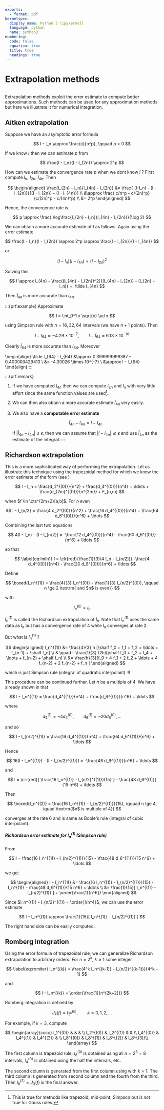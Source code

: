 ```yaml
---
exports:
  - format: pdf
kernelspec:
  display_name: Python 3 (ipykernel)
  language: python
  name: python3
numbering:
  code: false
  equation: true
  title: true
  headings: true
---
```


# Extrapolation methods

```{include} math.md
```

Extrapolation methods exploit the error estimate to compute better approximations. Such methods can be used for any approximation methods but here we illustrate it for numerical integration.

## Aitken extrapolation

Suppose we have an asymptotic error formula

$$
I - I_n \approx \frac{c}{n^p}, \qquad p > 0
$$ 

If we know $I$ then we can estimate $p$ from 

$$
\frac{I - I_n}{I - I_{2n}} \approx 2^p
$$ 

How can we estimate the convergence rate $p$ when we dont know $I$ ? First compute $I_n$, $I_{2n}$, $I_{4n}$. Then 

$$
\begin{aligned}
\frac{I_{2n} - I_n}{I_{4n} - I_{2n}} 
&= \frac{ (I-I_n) - (I - I_{2n})}{(I - I_{2n}) - (I - I_{4n})} \\
&\approx \frac{ c/n^p - c/(2n)^p}{c/(2n)^p - c/(4n)^p} \\
&= 2^p
\end{aligned}
$$ 

Hence, the convergence rate is

$$
p \approx \frac{ \log\frac{I_{2n} - I_n}{I_{4n} - I_{2n}}}{\log 2}
$$ 

We can obtain a more accurate estimate of $I$ as follows. Again using the error estimate

$$
\frac{I - I_n}{I - I_{2n}} \approx 2^p \approx \frac{I - I_{2n}}{I - I_{4n}}
$$ 

or

$$
(I - I_n)(I - I_{4n}) = (I - I_{2n})^2
$$ 

Solving this

$$
I \approx I_{4n} - \frac{(I_{4n} - I_{2n})^2}{(I_{4n} - I_{2n}) - (I_{2n} - I_n)} =: \tilde I_{4n}
$$

Then $\tilde I_{4n}$ is more accurate than $I_{4n}$.

:::{prf:example}
Approximate 

$$
I = \int_0^1 x \sqrt{x} \ud x
$$ 

using Simpson rule with $n=16,32,64$ intervals (we have $n+1$ points). Then

$$
I - I_{64} \approx -4.29 \times 10^{-7}, \qquad I - \tilde I_{64} \approx 6.13 \times 10^{-10}
$$

Clearly $\tilde I_{64}$ is more accurate than $I_{64}$. Moreover

\begin{align}
\tilde I_{64} - I_{64} 
&\approx 0.399999999387 - 0.400000429413 \\
&= -4.30026 \times 10^{-7}  \\
&\approx I - I_{64}
\end{align}
:::

:::{prf:remark}
1. If we have computed $I_{4n}$ then we can compute $I_{2n}$ and $I_n$ with very little effort since the same function values are used[^1]. 
1. We can then also obtain a more accurate estimate $\tilde I_{4n}$ very easily. 
1. We also have a **computable error estimate**

    $$
    \tilde I_{4n} - I_{4n} \approx I - I_{4n}
    $$ 

    If $|\tilde I_{4n} - I_{4n}| \le \epsilon$, then we can assume that $|I - I_{4n}| \lesssim \epsilon$ and use $\tilde I_{4n}$ as the estimate of the integral.
:::

## Richardson extrapolation

This is a more sophisticated way of performing the extrapolation. Let us illustrate this technique using the trapezoidal method for which we know the error estimate of the form (see [](#sec:trapzerror))

$$
I - I_n = \frac{d_2^{(0)}}{n^2} + \frac{d_4^{(0)}}{n^4} + \ldots + \frac{d_{2m}^{(0)}}{n^{2m}} + F_{n,m}
$$

when $f \in \cts^{2m+2}[a,b]$. For $n$ even

$$
I  - I_{n/2} = \frac{4 d_2^{(0)}}{n^2} + \frac{16 d_4^{(0)}}{n^4} + \frac{64 d_6^{(0)}}{n^6} + \ldots
$$

Combining the last two equations

$$
4(I - I_n) - (I - I_{n/2}) = -\frac{12 d_4^{(0)}}{n^4} - \frac{60 d_6^{(0)}}{n^6} + \ldots
$$

so that

$$
\label{eq:ImIn1}
I = \clr{red}{\frac{1}{3}(4 I_n - I_{n/2})}  -\frac{4 d_4^{(0)}}{n^4} - \frac{20 d_6^{(0)}}{n^6} + \ldots
$$

Define

$$
\boxed{I_n^{(1)} = \frac{4}{3} I_n^{(0)} - \frac{1}{3} I_{n/2}^{(0)}, \qquad n \ge 2 \textrm{ and $n$ is even}}
$$

with 

$$
I_n^{(0)} = I_n
$$ 

$I_n^{(1)}$ is called the Richardson extrapolation of $I_n$.  Note that $I_n^{(1)}$ uses the same data as $I_n$ but has a convergence rate of $4$ while $I_n$ converges at rate $2$. 

But what is $I_n^{(1)}$ ? 

$$
\begin{aligned}
I_n^{(1)} 
&= \frac{4}{3} h [\shalf f_0 + f_1 + f_2 + \ldots + f_{n-1} + \shalf f_n] \\
& \quad - \frac{1}{3} (2h)[\shalf f_0 + f_2 + f_4 + \ldots + f_{n-2} + \shalf f_n] \\
&= \frac{h}{3}[f_0 + 4 f_1 + 2 f_2 + \ldots + 4 f_{n-2} + 2 f_{n-2} + f_n ]
\end{aligned}
$$ 

which is just Simpson rule (integral of quadratic interpolant) !!!

This procedure can be continued further. Let $n$ be a multiple of 4. We
have already shown in [](#eq:ImIn1) that

$$
I - I_n^{(1)} = \frac{d_4^{(1)}}{n^4} + \frac{d_6^{(1)}}{n^6} + \ldots
$$

where

$$
d_4^{(1)} = -4 d_4^{(0)}, \qquad d_6^{(1)} = -20 d_6^{(0)}, \ldots
$$

and so

$$
I - I_{n/2}^{(1)} = \frac{16 d_4^{(1)}}{n^4} + \frac{64 d_6^{(1)}}{n^6} + \ldots
$$

Hence

$$
16(I - I_n^{(1)}) - (I - I_{n/2}^{(1)}) = -\frac{48 d_6^{(1)}}{n^6} + \ldots
$$

and

$$
I = \clr{red}{ \frac{16 I_n^{(1)} - I_{n/2}^{(1)}}{15} } - \frac{48 d_6^{(1)}}{15 n^6} + \ldots
$$

Then

$$
\boxed{I_n^{(2)} = \frac{16 I_n^{(1)} - I_{n/2}^{(1)}}{15}, \qquad n \ge 4, \quad \textrm{$n$ is multiple of 4}}
$$

converges at the rate 6 and is same as Boole's rule (integral of cubic interpolant).

##### Richardson error estimate for $I_n^{(1)}$ (Simpson rule)

From

$$
I = \frac{16 I_n^{(1)} - I_{n/2}^{(1)}}{15} - \frac{48 d_6^{(1)}}{15 n^6} + \ldots
$$

we get 

$$
\begin{aligned}
I - I_n^{(1)} &= \frac{16 I_n^{(1)} - I_{n/2}^{(1)}}{15} - I_n^{(1)} - \frac{48 d_6^{(1)}}{15 n^6} + \ldots \\
&= \frac{1}{15}[ I_n^{(1)} - I_{n/2}^{(1)} ] + \order{\frac{1}{n^6}}
\end{aligned}
$$ 

Since $I_n^{(1)} - I_{n/2}^{(1)}  = \order{1/n^4}$, we
can use the error estimate

$$
I - I_n^{(1)} \approx \frac{1}{15}[ I_n^{(1)} - I_{n/2}^{(1)} ]
$$ 

The
right hand side can be easily computed.

## Romberg integration

Using the error formula of trapezoidal rule, we can generalize Richardson extrapolation to arbitrary orders. For $n = 2^k$, $k \ge 1$ some integer

$$
\label{eq:romiter}
I_n^{(k)} = \frac{4^k I_n^{(k-1)} - I_{n/2}^{(k-1)}}{4^k - 1}
$$ 

and 

$$
I - I_n^{(k)} = \order{\frac{1}{n^{2k+2}}}
$$

Romberg integration is defined by

$$
J_k(f) = I_{2^k}^{(k)}, \qquad k=0,1,2,\ldots
$$ 

For example, if $k=3$, compute 

$$
\begin{array}{cccc}
I_1^{(0)} & & & \\
I_2^{(0)} & I_2^{(1)} & & \\
I_4^{(0)} & I_4^{(1)} & I_4^{(2)} & \\
I_8^{(0)} & I_8^{(1)} & I_8^{(2)} & I_8^{(3)}\\
\end{array}
$$ 

The first column is trapezoid rule; $I_8^{(0)}$ is obtained using all $n = 2^3 = 8$ intervals, $I_4^{(0)}$ is obtained using the half the intervals, etc. 

The second column is generated from the first column using [](#eq:romiter) with $k=1$. The third column is generated from second column and the fourth from the third. Then $I_8^{(3)}=J_3(f)$ is
the final answer.

[^1]: This is true for methods like trapezoid, mid-point, Simpson but is
    not true for Gauss rules.
